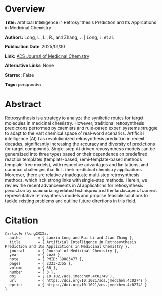 # Overview
**Title:**
Artificial Intelligence in Retrosynthesis Prediction and Its Applications in Medicinal Chemistry

**Authors:**
Long, L., Li, R., and Zhang, J. |
Long, L. et al.

**Publication Date:**
2025/01/30

**Link:**
[ACS Journal of Medicinal Chemistry](https://pubs.acs.org/doi/10.1021/acs.jmedchem.4c02749)

**Alternative Links:**
None

**Starred:**
False

**Tags:**
perspective


# Abstract
Retrosynthesis is a strategy to analyze the synthetic routes for target molecules in medicinal chemistry.
However, traditional retrosynthesis predictions performed by chemists and rule-based expert systems struggle to adapt to the vast chemical space of real-world scenarios.
Artificial intelligence (AI) has revolutionized retrosynthesis prediction in recent decades, significantly increasing the accuracy and diversity of predictions for target compounds.
Single-step AI-driven retrosynthesis models can be generalized into three types based on their dependence on predefined reaction templates (template-based, semi-template-based methods, template-free models), with respective advantages and limitations, and common challenges that limit their medicinal chemistry applications.
Moreover, there are relatively inadequate multi-step retrosynthesis methods, which lack strong links with single-step methods.
Herein, we review the recent advancements in AI applications for retrosynthesis prediction by summarizing related techniques and the landscape of current representative retrosynthesis models and propose feasible solutions to tackle existing problems and outline future directions in this field.


# Citation
```
@article {long2025a,
  author       = { Lanxin Long and Rui Li and Jian Zhang },
  title        = { Artificial Intelligence in Retrosynthesis Prediction and its Applications in Medicinal Chemistry },
  journal      = { Journal of Medicinal Chemistry },
  year         = { 2025 },
  note         = { PMID: 39883477 },
  pages        = { 2333-2355 },
  volume       = { 68 },
  number       = { 3 },
  doi          = { 10.1021/acs.jmedchem.4c02749 },
  url          = { https://doi.org/10.1021/acs.jmedchem.4c02749 },
  eprint       = { https://doi.org/10.1021/acs.jmedchem.4c02749 }
}
```
